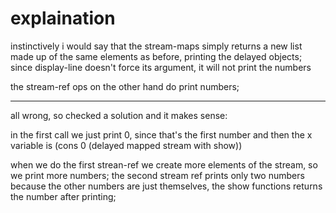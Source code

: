# explaination

instinctively i would say that the stream-maps simply returns a new list
made up of the same elements as before, printing the delayed objects;
since display-line doesn't force its argument, it will not print the numbers

the stream-ref ops on the other hand do print numbers;

---

all wrong, so checked a solution and it makes sense:

in the first call we just print 0, since that's the first number and then
the x variable is (cons 0 (delayed mapped stream with show))

when we do the first strean-ref we create more elements of the stream, so
we print more numbers; the second stream ref prints only two numbers because
the other numbers are just themselves, the show functions returns the number
after printing;
